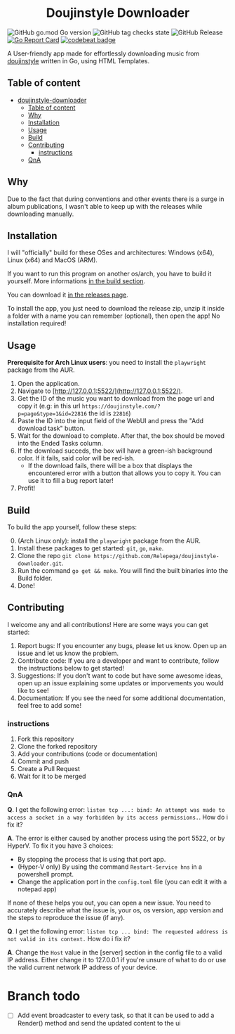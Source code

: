 # <center> Doujinstyle Downloader </center>

![GitHub go.mod Go version](https://img.shields.io/github/go-mod/go-version/relepega/doujinstyle-downloader)
![GitHub tag checks state](https://img.shields.io/github/checks-status/relepega/doujinstyle-downloader/HEAD)
![GitHub Release](https://img.shields.io/github/v/release/Relepega/doujinstyle-downloader)
[![Go Report Card](https://goreportcard.com/badge/github.com/relepega/doujinstyle-downloader)](https://goreportcard.com/report/github.com/relepega/doujinstyle-downloader)
[![codebeat badge](https://codebeat.co/badges/4fd08f5a-b2d8-49b9-b0d4-a37cd6f6c3dc)](https://codebeat.co/projects/github-com-relepega-doujinstyle-downloader-main)

A User-friendly app made for effortlessly downloading music from
[doujinstyle](https://doujinstyle.com/) written in Go, using HTML Templates.

## Table of content

- [doujinstyle-downloader](#doujinstyle-downloader)
  - [Table of content](#table-of-content)
  - [Why](#why)
  - [Installation](#installation)
  - [Usage](#usage)
  - [Build](#build)
  - [Contributing](#contributing)
    - [instructions](#instructions)
  - [QnA](#QnA)

## Why

Due to the fact that during conventions and other events there is a surge in
album publications, I wasn't able to keep up with the releases while downloading
manually.

## Installation

I will "officially" build for these OSes and architectures: Windows (x64), Linux
(x64) and MacOS (ARM).

If you want to run this program on another os/arch, you have to build it
yourself. More informations [in the build section](#Build).

You can download it
[in the releases page](https://github.com/Relepega/doujinstyle-downloader/releases).

To install the app, you just need to download the release zip, unzip it inside a
folder with a name you can remember (optional), then open the app! No
installation required!

## Usage

**Prerequisite for Arch Linux users**: you need to install the `playwright`
package from the AUR.

1. Open the application.
2. Navigate to [http://127.0.0.1:5522/](http://127.0.0.1:5522/).
3. Get the ID of the music you want to download from the page url and copy it
   (e.g: in this url `https://doujinstyle.com/?p=page&type=1&id=22816` the id is
   `22816`)
4. Paste the ID into the input field of the WebUI and press the "Add download
   task" button.
5. Wait for the download to complete. After that, the box should be moved into
   the Ended Tasks column.
6. If the download succeds, the box will have a green-ish background color. If
   it fails, said color will be red-ish.
   - If the download fails, there will be a box that displays the encountered
     error with a button that allows you to copy it. You can use it to fill a
     bug report later!
7. Profit!

## Build

To build the app yourself, follow these steps:

0. (Arch Linux only): install the `playwright` package from the AUR.
1. Install these packages to get started: `git`, `go`, `make`.
2. Clone the repo
   `git clone https://github.com/Relepega/doujinstyle-downloader.git`.
3. Run the command `go get && make`. You will find the built binaries into the
   Build folder.
4. Done!

## Contributing

I welcome any and all contributions! Here are some ways you can get started:

1. Report bugs: If you encounter any bugs, please let us know. Open up an issue
   and let us know the problem.
2. Contribute code: If you are a developer and want to contribute, follow the
   instructions below to get started!
3. Suggestions: If you don't want to code but have some awesome ideas, open up
   an issue explaining some updates or imporvements you would like to see!
4. Documentation: If you see the need for some additional documentation, feel
   free to add some!

### instructions

1. Fork this repository
2. Clone the forked repository
3. Add your contributions (code or documentation)
4. Commit and push
5. Create a Pull Request
6. Wait for it to be merged

### QnA

**Q**. I get the following error:
`listen tcp ...: bind: An attempt was made to access a socket in a way forbidden by its access permissions.`.
How do i fix it?

**A**. The error is either caused by another process using the port 5522, or by
HyperV. To fix it you have 3 choices:

- By stopping the process that is using that port app.
- (Hyper-V only) By using the command `Restart-Service hns` in a powershell
  prompt.
- Change the application port in the `config.toml` file (you can edit it with a
  notepad app)

If none of these helps you out, you can open a new issue. You need to accurately
describe what the issue is, your os, os version, app version and the steps to
reproduce the issue (if any).

**Q**. I get the following error:
`listen tcp ... bind: The requested address is not valid in its context.` How do
i fix it?

**A**. Change the `Host` value in the [server] section in the config file to a
valid IP address. Either change it to 127.0.0.1 if you're unsure of what to do
or use the valid current network IP address of your device.

# Branch todo

- [ ] Add event broadcaster to every task, so that it can be used to add a Render() method
        and send the updated content to the ui
